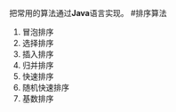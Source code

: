 把常用的算法通过**Java**语言实现。
#排序算法
  1. 冒泡排序
  2. 选择排序
  3. 插入排序
  4. 归并排序
  5. 快速排序
  6. 随机快速排序
  7. 基数排序
